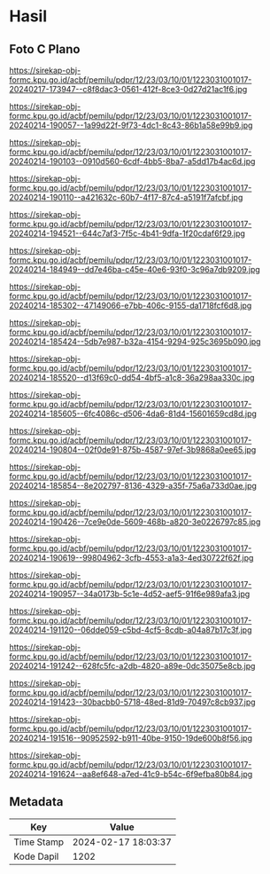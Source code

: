 # Hasil

## Foto C Plano

https://sirekap-obj-formc.kpu.go.id/acbf/pemilu/pdpr/12/23/03/10/01/1223031001017-20240217-173947--c8f8dac3-0561-412f-8ce3-0d27d21ac1f6.jpg

https://sirekap-obj-formc.kpu.go.id/acbf/pemilu/pdpr/12/23/03/10/01/1223031001017-20240214-190057--1a99d22f-9f73-4dc1-8c43-86b1a58e99b9.jpg

https://sirekap-obj-formc.kpu.go.id/acbf/pemilu/pdpr/12/23/03/10/01/1223031001017-20240214-190103--0910d560-6cdf-4bb5-8ba7-a5dd17b4ac6d.jpg

https://sirekap-obj-formc.kpu.go.id/acbf/pemilu/pdpr/12/23/03/10/01/1223031001017-20240214-190110--a421632c-60b7-4f17-87c4-a5191f7afcbf.jpg

https://sirekap-obj-formc.kpu.go.id/acbf/pemilu/pdpr/12/23/03/10/01/1223031001017-20240214-194521--644c7af3-7f5c-4b41-9dfa-1f20cdaf6f29.jpg

https://sirekap-obj-formc.kpu.go.id/acbf/pemilu/pdpr/12/23/03/10/01/1223031001017-20240214-184949--dd7e46ba-c45e-40e6-93f0-3c96a7db9209.jpg

https://sirekap-obj-formc.kpu.go.id/acbf/pemilu/pdpr/12/23/03/10/01/1223031001017-20240214-185302--47149066-e7bb-406c-9155-da1718fcf6d8.jpg

https://sirekap-obj-formc.kpu.go.id/acbf/pemilu/pdpr/12/23/03/10/01/1223031001017-20240214-185424--5db7e987-b32a-4154-9294-925c3695b090.jpg

https://sirekap-obj-formc.kpu.go.id/acbf/pemilu/pdpr/12/23/03/10/01/1223031001017-20240214-185520--d13f69c0-dd54-4bf5-a1c8-36a298aa330c.jpg

https://sirekap-obj-formc.kpu.go.id/acbf/pemilu/pdpr/12/23/03/10/01/1223031001017-20240214-185605--6fc4086c-d506-4da6-81d4-15601659cd8d.jpg

https://sirekap-obj-formc.kpu.go.id/acbf/pemilu/pdpr/12/23/03/10/01/1223031001017-20240214-190804--02f0de91-875b-4587-97ef-3b9868a0ee65.jpg

https://sirekap-obj-formc.kpu.go.id/acbf/pemilu/pdpr/12/23/03/10/01/1223031001017-20240214-185854--8e202797-8136-4329-a35f-75a6a733d0ae.jpg

https://sirekap-obj-formc.kpu.go.id/acbf/pemilu/pdpr/12/23/03/10/01/1223031001017-20240214-190426--7ce9e0de-5609-468b-a820-3e0226797c85.jpg

https://sirekap-obj-formc.kpu.go.id/acbf/pemilu/pdpr/12/23/03/10/01/1223031001017-20240214-190619--99804962-3cfb-4553-a1a3-4ed30722f62f.jpg

https://sirekap-obj-formc.kpu.go.id/acbf/pemilu/pdpr/12/23/03/10/01/1223031001017-20240214-190957--34a0173b-5c1e-4d52-aef5-91f6e989afa3.jpg

https://sirekap-obj-formc.kpu.go.id/acbf/pemilu/pdpr/12/23/03/10/01/1223031001017-20240214-191120--06dde059-c5bd-4cf5-8cdb-a04a87b17c3f.jpg

https://sirekap-obj-formc.kpu.go.id/acbf/pemilu/pdpr/12/23/03/10/01/1223031001017-20240214-191242--628fc5fc-a2db-4820-a89e-0dc35075e8cb.jpg

https://sirekap-obj-formc.kpu.go.id/acbf/pemilu/pdpr/12/23/03/10/01/1223031001017-20240214-191423--30bacbb0-5718-48ed-81d9-70497c8cb937.jpg

https://sirekap-obj-formc.kpu.go.id/acbf/pemilu/pdpr/12/23/03/10/01/1223031001017-20240214-191516--90952592-b911-40be-9150-19de600b8f56.jpg

https://sirekap-obj-formc.kpu.go.id/acbf/pemilu/pdpr/12/23/03/10/01/1223031001017-20240214-191624--aa8ef648-a7ed-41c9-b54c-6f9efba80b84.jpg


## Metadata

| Key        | Value               |
| ---------- | ------------------- |
| Time Stamp | 2024-02-17 18:03:37 |
| Kode Dapil | 1202                |



